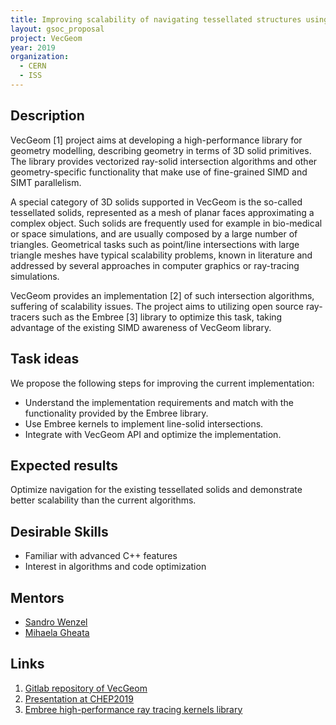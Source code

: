 ```yaml
---
title: Improving scalability of navigating tessellated structures using Embree library
layout: gsoc_proposal
project: VecGeom
year: 2019
organization:
  - CERN
  - ISS
---
```


## Description
VecGeom [1] project aims at developing a high-performance library for geometry modelling, describing geometry in terms of 3D solid primitives. The library provides vectorized ray-solid intersection algorithms and other geometry-specific functionality that make use of fine-grained SIMD and SIMT parallelism.

A special category of 3D solids supported in VecGeom is the so-called tessellated solids, represented as a mesh of planar faces approximating a complex object. Such solids are frequently used for example in bio-medical or space simulations, and are usually composed by a large number of triangles. Geometrical tasks such as point/line intersections with large triangle meshes have typical scalability problems, known in literature and addressed by several approaches in computer graphics or ray-tracing simulations.

VecGeom provides an implementation [2] of such intersection algorithms, suffering of scalability issues. The project aims to utilizing open source ray-tracers such as the Embree [3] library to optimize this task, taking advantage of the existing SIMD awareness of VecGeom library.

## Task ideas
We propose the following steps for improving the current implementation:
  * Understand the implementation requirements and match with the functionality provided by the Embree library.
  * Use Embree kernels to implement line-solid intersections.
  * Integrate with VecGeom API and optimize the implementation. 

## Expected results
Optimize navigation for the existing tessellated solids and demonstrate better scalability than the current algorithms.

## Desirable Skills
  * Familiar with advanced C++ features
  * Interest in algorithms and code optimization

## Mentors
  * [Sandro Wenzel](mailto:sandro.wenzel@cern.ch)
  * [Mihaela Gheata](mailto:mihaela.gheata@cern.ch)

## Links
   1. [Gitlab repository of VecGeom](https://gitlab.cern.ch/VecGeom/VecGeom)
   2. [Presentation at CHEP2019](https://indico.cern.ch/event/587955/contributions/2937590/attachments/1679163/2702881/VecGeom_multi_facets_chep2018.pdf)
   3. [Embree high-performance ray tracing kernels library](https://embree.github.io/)
